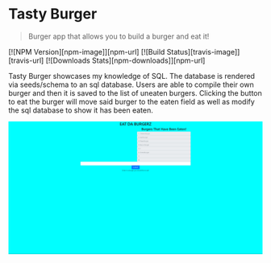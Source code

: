 # Tasty Burger
> Burger app that allows you to build a burger and eat it!

[![NPM Version][npm-image]][npm-url]
[![Build Status][travis-image]][travis-url]
[![Downloads Stats][npm-downloads]][npm-url]

Tasty Burger showcases my knowledge of SQL.  The database is rendered via seeds/schema to an sql database.  Users are able to compile their own burger and then it is saved to the list of uneaten burgers.  Clicking the button to eat the burger will move said burger to the eaten field as well as modify the sql database to show it has been eaten.

![](burger.png)
